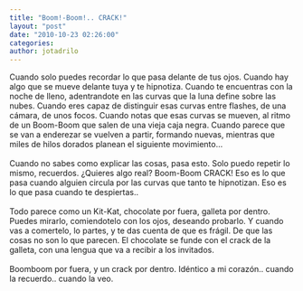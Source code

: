 ```yaml
---
title: "Boom!-Boom!.. CRACK!"
layout: "post"
date: "2010-10-23 02:26:00"
categories: 
author: jotadrilo
---
```


<div class="css-full-post-content js-full-post-content">
Cuando solo puedes recordar lo que pasa delante de tus ojos. Cuando hay algo que se mueve delante tuya y te hipnotiza. Cuando te encuentras con la noche de lleno, adentrandote en las curvas que la luna define sobre las nubes. Cuando eres capaz de distinguir esas curvas entre flashes, de una cámara, de unos focos. Cuando notas que esas curvas se mueven, al ritmo de un Boom-Boom que salen de una vieja caja negra. Cuando parece que se van a enderezar se vuelven a partir, formando nuevas, mientras que miles de hilos dorados planean el siguiente movimiento...<br /><br />Cuando no sabes como explicar las cosas, pasa esto. Solo puedo repetir lo mismo, recuerdos. ¿Quieres algo real? Boom-Boom CRACK! Eso es lo que pasa cuando alguien circula por las curvas que tanto te hipnotizan. Eso es lo que pasa cuando te despiertas..<br /><br />Todo parece como un Kit-Kat, chocolate por fuera, galleta por dentro. Puedes mirarlo, comiendotelo con los ojos, deseando probarlo. Y cuando vas a comertelo, lo partes, y te das cuenta de que es frágil. De que las cosas no son lo que parecen. El chocolate se funde con el crack de la galleta, con una lengua que va a recibir a los invitados.<br /><br />Boomboom por fuera, y un crack por dentro. Idéntico a mi corazón.. cuando la recuerdo.. cuando la veo.
</div>